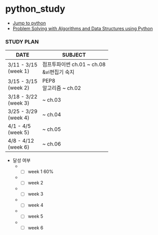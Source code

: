 # python_study
* [Jump to python](https://wikidocs.net/book/1)
* [Problem Solving with Algorithms and Data Structures using Python](https://interactivepython.org/runestone/static/pythonds/index.html#)

### STUDY PLAN

| <center> DATE </center> | <center> SUBJECT </center> |
------|------
| 3/11 - 3/15 <br>  (week 1) | 점프투파이썬 ch.01 ~ ch.08<br>&vi편집기 숙지 |
| 3/15 - 3/15 <br>  (week 2) | PEP8 <br>알고리즘 ~ ch.02 |
| 3/18 - 3/22 <br>  (week 3) | ~ ch.03 |
| 3/25 - 3/29 <br>  (week 4) | ~ ch.04 |
| 4/1 - 4/5 <br>  (week 5) | ~ ch.05 |
| 4/8 - 4/12 <br> (week 6) | ~ ch.06 |

* 달성 여부
  * - [ ] week 1 60%
  * - [ ] week 2 
  * - [ ] week 3
  * - [ ] week 4
  * - [ ] week 5
  * - [ ] week 6
